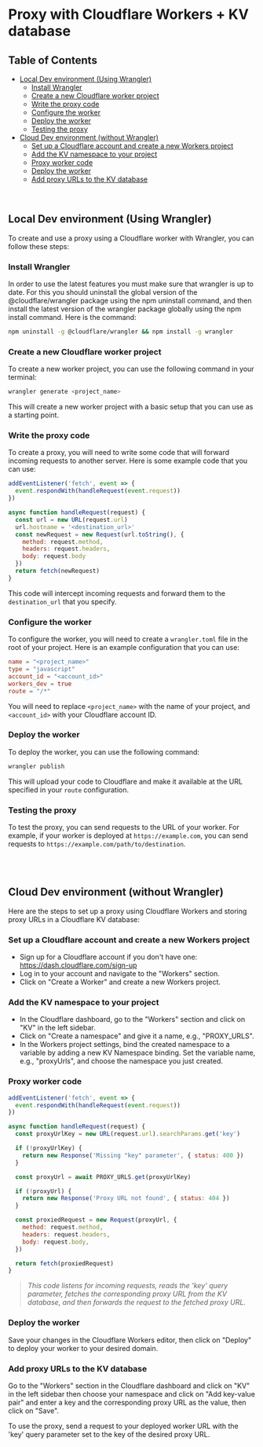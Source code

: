 # Proxy with Cloudflare Workers + KV database <!-- omit in toc -->

## Table of Contents <!-- omit in toc -->
- [Local Dev environment (Using Wrangler)](#local-dev-environment-using-wrangler)
  - [Install Wrangler](#install-wrangler)
  - [Create a new Cloudflare worker project](#create-a-new-cloudflare-worker-project)
  - [Write the proxy code](#write-the-proxy-code)
  - [Configure the worker](#configure-the-worker)
  - [Deploy the worker](#deploy-the-worker)
  - [Testing the proxy](#testing-the-proxy)
- [Cloud Dev environment (without Wrangler)](#cloud-dev-environment-without-wrangler)
  - [Set up a Cloudflare account and create a new Workers project](#set-up-a-cloudflare-account-and-create-a-new-workers-project)
  - [Add the KV namespace to your project](#add-the-kv-namespace-to-your-project)
  - [Proxy worker code](#proxy-worker-code)
  - [Deploy the worker](#deploy-the-worker-1)
  - [Add proxy URLs to the KV database](#add-proxy-urls-to-the-kv-database)

<br />

## Local Dev environment (Using Wrangler)

To create and use a proxy using a Cloudflare worker with Wrangler, you can follow these steps:


### Install Wrangler

In order to use the latest features you must make sure that wrangler is up to date. For this you should uninstall the global version of the @cloudflare/wrangler package using the npm uninstall command, and then install the latest version of the wrangler package globally using the npm install command. Here is the command:

``` bash
npm uninstall -g @cloudflare/wrangler && npm install -g wrangler
```

### Create a new Cloudflare worker project

To create a new worker project, you can use the following command in your terminal:

   ``` bash
   wrangler generate <project_name>
   ```

   This will create a new worker project with a basic setup that you can use as a starting point.


### Write the proxy code

To create a proxy, you will need to write some code that will forward incoming requests to another server. Here is some example code that you can use:

   ``` javascript
   addEventListener('fetch', event => {
     event.respondWith(handleRequest(event.request))
   })

   async function handleRequest(request) {
     const url = new URL(request.url)
     url.hostname = '<destination_url>'
     const newRequest = new Request(url.toString(), {
       method: request.method,
       headers: request.headers,
       body: request.body
     })
     return fetch(newRequest)
   }
   ```

   This code will intercept incoming requests and forward them to the `destination_url` that you specify.


### Configure the worker

To configure the worker, you will need to create a `wrangler.toml` file in the root of your project. Here is an example configuration that you can use:

   ``` toml
   name = "<project_name>"
   type = "javascript"
   account_id = "<account_id>"
   workers_dev = true
   route = "/*"
   ```

   You will need to replace `<project_name>` with the name of your project, and `<account_id>` with your Cloudflare account ID.


### Deploy the worker

To deploy the worker, you can use the following command:

   ``` bash
   wrangler publish
   ```

   This will upload your code to Cloudflare and make it available at the URL specified in your `route` configuration.


### Testing the proxy

To test the proxy, you can send requests to the URL of your worker. For example, if your worker is deployed at `https://example.com`, you can send requests to `https://example.com/path/to/destination`.

<br />
<br />

## Cloud Dev environment (without Wrangler)
Here are the steps to set up a proxy using Cloudflare Workers and storing proxy URLs in a Cloudflare KV database:

### Set up a Cloudflare account and create a new Workers project

  * Sign up for a Cloudflare account if you don't have one: https://dash.cloudflare.com/sign-up
  * Log in to your account and navigate to the "Workers" section.
  * Click on "Create a Worker" and create a new Workers project.
    
### Add the KV namespace to your project

  * In the Cloudflare dashboard, go to the "Workers" section and click on "KV" in the left sidebar.
  * Click on "Create a namespace" and give it a name, e.g., "PROXY_URLS".
  * In the Workers project settings, bind the created namespace to a variable by adding a new KV Namespace binding. Set the variable name, e.g., "proxyUrls", and choose the namespace you just created.

### Proxy worker code


``` javascript
addEventListener('fetch', event => {
  event.respondWith(handleRequest(event.request))
})

async function handleRequest(request) {
  const proxyUrlKey = new URL(request.url).searchParams.get('key')

  if (!proxyUrlKey) {
    return new Response('Missing "key" parameter', { status: 400 })
  }

  const proxyUrl = await PROXY_URLS.get(proxyUrlKey)

  if (!proxyUrl) {
    return new Response('Proxy URL not found', { status: 404 })
  }

  const proxiedRequest = new Request(proxyUrl, {
    method: request.method,
    headers: request.headers,
    body: request.body,
  })

  return fetch(proxiedRequest)
}
```

> *This code listens for incoming requests, reads the 'key' query parameter, fetches the corresponding proxy URL from the KV database, and then forwards the request to the fetched proxy URL.*

### Deploy the worker

  Save your changes in the Cloudflare Workers editor, then click on "Deploy" to deploy your worker to your desired domain.

### Add proxy URLs to the KV database

  Go to the "Workers" section in the Cloudflare dashboard and click on "KV" in the left sidebar then choose your namespace and click on "Add key-value pair" and enter a key and the corresponding proxy URL as the value, then click on "Save".

  To use the proxy, send a request to your deployed worker URL with the 'key' query parameter set to the key of the desired proxy URL.